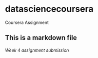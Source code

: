 # datasciencecoursera
Coursera Assignment
## This is a markdown file
###### Week 4 assignment submission 
